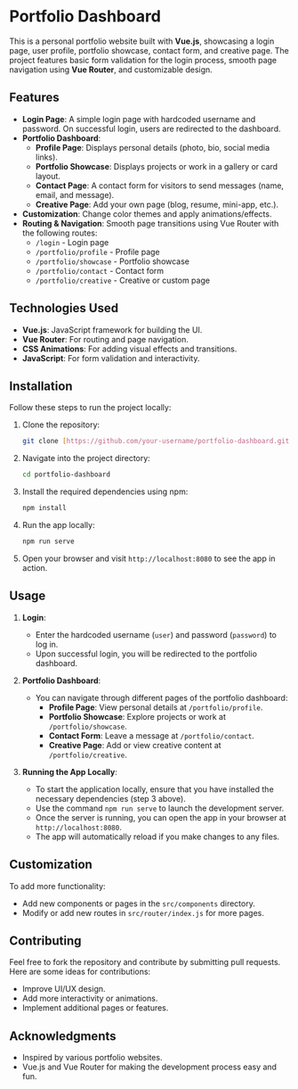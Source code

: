 
# Portfolio Dashboard

This is a personal portfolio website built with **Vue.js**, showcasing a login page, user profile, portfolio showcase, contact form, and creative page. The project features basic form validation for the login process, smooth page navigation using **Vue Router**, and customizable design.

## Features

- **Login Page**: A simple login page with hardcoded username and password. On successful login, users are redirected to the dashboard.
- **Portfolio Dashboard**:
  - **Profile Page**: Displays personal details (photo, bio, social media links).
  - **Portfolio Showcase**: Displays projects or work in a gallery or card layout.
  - **Contact Page**: A contact form for visitors to send messages (name, email, and message).
  - **Creative Page**: Add your own page (blog, resume, mini-app, etc.).
- **Customization**: Change color themes and apply animations/effects.
- **Routing & Navigation**: Smooth page transitions using Vue Router with the following routes:
  - `/login` - Login page
  - `/portfolio/profile` - Profile page
  - `/portfolio/showcase` - Portfolio showcase
  - `/portfolio/contact` - Contact form
  - `/portfolio/creative` - Creative or custom page

## Technologies Used

- **Vue.js**: JavaScript framework for building the UI.
- **Vue Router**: For routing and page navigation.
- **CSS Animations**: For adding visual effects and transitions.
- **JavaScript**: For form validation and interactivity.

## Installation

Follow these steps to run the project locally:

1. Clone the repository:

   ```bash
   git clone [https://github.com/your-username/portfolio-dashboard.git](https://github.com/chocchocobu/portfolio-dashboard.git)
   ```

2. Navigate into the project directory:

   ```bash
   cd portfolio-dashboard
   ```

3. Install the required dependencies using npm:

   ```bash
   npm install
   ```

4. Run the app locally:

   ```bash
   npm run serve
   ```

5. Open your browser and visit `http://localhost:8080` to see the app in action.

## Usage

1. **Login**:
   - Enter the hardcoded username (`user`) and password (`password`) to log in.
   - Upon successful login, you will be redirected to the portfolio dashboard.

2. **Portfolio Dashboard**:
   - You can navigate through different pages of the portfolio dashboard:
     - **Profile Page**: View personal details at `/portfolio/profile`.
     - **Portfolio Showcase**: Explore projects or work at `/portfolio/showcase`.
     - **Contact Form**: Leave a message at `/portfolio/contact`.
     - **Creative Page**: Add or view creative content at `/portfolio/creative`.

3. **Running the App Locally**:
   - To start the application locally, ensure that you have installed the necessary dependencies (step 3 above).
   - Use the command `npm run serve` to launch the development server.
   - Once the server is running, you can open the app in your browser at `http://localhost:8080`.
   - The app will automatically reload if you make changes to any files.

## Customization

To add more functionality:
- Add new components or pages in the `src/components` directory.
- Modify or add new routes in `src/router/index.js` for more pages.

## Contributing

Feel free to fork the repository and contribute by submitting pull requests. Here are some ideas for contributions:
- Improve UI/UX design.
- Add more interactivity or animations.
- Implement additional pages or features.

## Acknowledgments

- Inspired by various portfolio websites.
- Vue.js and Vue Router for making the development process easy and fun.
